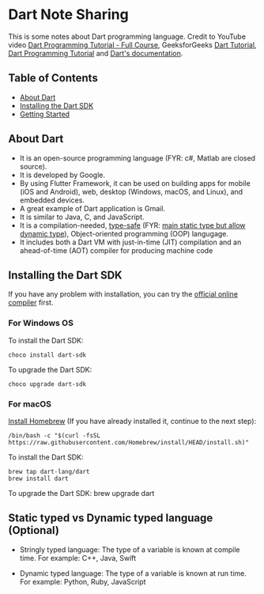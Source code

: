# Dart Note Sharing

This is some notes about Dart programming language. Credit to YouTube video [Dart Programming Tutorial - Full Course](https://www.youtube.com/watch?v=Ej_Pcr4uC2Q&list=PLE1gY4RMk0m7QxZonAidBazHGL28A3Owc&index=5&t=21s&ab_channel=freeCodeCamp.org), GeeksforGeeks [Dart Tutorial](https://www.geeksforgeeks.org/dart-tutorial/), [Dart Programming Tutorial](https://www.tutorialspoint.com/dart_programming/index.htm) and [Dart's documentation](https://dart.dev/overview#learning-dart).

## Table of Contents

- [About Dart](#about)
- [Installing the Dart SDK](#install)
- [Getting Started](../YouTube_tutorial/../Note/YouTube_tutorial/0_hello_world.dart)

## About Dart<a name = "about"></a>

- It is an open-source programming language (FYR: c#, Matlab are closed source).
- It is developed by Google.
- By using Flutter Framework, it can be used on building apps for mobile (iOS and Android), web, desktop (Windows, macOS, and Linux), and embedded devices.
- A great example of Dart application is Gmail.
- It is similar to Java, C, and JavaScript.
- It is a compilation-needed, [type-safe](https://dart.dev/guides/language/type-system#:~:text=The%20Dart%20language%20is%20type,referred%20to%20as%20sound%20typing.) (FYR: [main static type but allow dynamic type](https://medium.com/@farhanaslam910/dart-is-a-static-or-dynamic-typed-programming-language-3d934c95b7b#:~:text=Now%20we%20can%20say%20that%20Dart%20is%20a%20statically%20typed%20language%20with%20the%20perk%20of%20dynamically%20typed%20programming%20languages.%20Mean%20dart%20is%20an%20optionally%20typed%20programming%20language%20that%20offers%20both%20static%20and%20dynamic.%20:\)\.)), Object-oriented programming (OOP) langugage.
- It includes both a Dart VM with just-in-time (JIT) compilation and an ahead-of-time (AOT) compiler for producing machine code

## <a name = "install" herf="https://dart.dev/get-dart#install">Installing the Dart SDK</a>

If you have any problem with installation, you can try the [official online compiler](https://dartpad.dartlang.org/?) first.

### For Windows OS

To install the Dart SDK:

``` console
choco install dart-sdk
```

To upgrade the Dart SDK:

``` console
choco upgrade dart-sdk
```

### For macOS

[Install Homebrew](https://brew.sh/) (If you have already installed it, continue to the next step):

``` console
/bin/bash -c "$(curl -fsSL https://raw.githubusercontent.com/Homebrew/install/HEAD/install.sh)"
```

To install the Dart SDK:

``` console
brew tap dart-lang/dart
brew install dart
```

To upgrade the Dart SDK:
brew upgrade dart

## Static typed vs Dynamic typed language (Optional)

- Stringly typed language: The type of a variable is known at compile time.
For example: C++, Java, Swift

- Dynamic typed language: The type of a variable is known at run time.
For example: Python, Ruby, JavaScript
